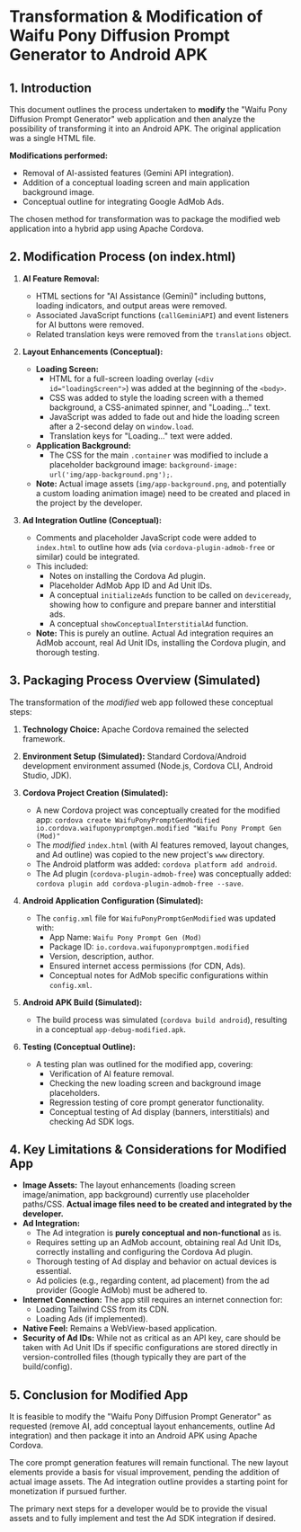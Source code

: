 # Transformation & Modification of Waifu Pony Diffusion Prompt Generator to Android APK

## 1. Introduction

This document outlines the process undertaken to **modify** the "Waifu Pony Diffusion Prompt Generator" web application and then analyze the possibility of transforming it into an Android APK. The original application was a single HTML file.

**Modifications performed:**
*   Removal of AI-assisted features (Gemini API integration).
*   Addition of a conceptual loading screen and main application background image.
*   Conceptual outline for integrating Google AdMob Ads.

The chosen method for transformation was to package the modified web application into a hybrid app using Apache Cordova.

## 2. Modification Process (on index.html)

1.  **AI Feature Removal:**
    *   HTML sections for "AI Assistance (Gemini)" including buttons, loading indicators, and output areas were removed.
    *   Associated JavaScript functions (`callGeminiAPI`) and event listeners for AI buttons were removed.
    *   Related translation keys were removed from the `translations` object.

2.  **Layout Enhancements (Conceptual):**
    *   **Loading Screen:**
        *   HTML for a full-screen loading overlay (`<div id="loadingScreen">`) was added at the beginning of the `<body>`.
        *   CSS was added to style the loading screen with a themed background, a CSS-animated spinner, and "Loading..." text.
        *   JavaScript was added to fade out and hide the loading screen after a 2-second delay on `window.load`.
        *   Translation keys for "Loading..." text were added.
    *   **Application Background:**
        *   The CSS for the main `.container` was modified to include a placeholder background image: `background-image: url('img/app-background.png');`.
    *   **Note:** Actual image assets (`img/app-background.png`, and potentially a custom loading animation image) need to be created and placed in the project by the developer.

3.  **Ad Integration Outline (Conceptual):**
    *   Comments and placeholder JavaScript code were added to `index.html` to outline how ads (via `cordova-plugin-admob-free` or similar) could be integrated.
    *   This included:
        *   Notes on installing the Cordova Ad plugin.
        *   Placeholder AdMob App ID and Ad Unit IDs.
        *   A conceptual `initializeAds` function to be called on `deviceready`, showing how to configure and prepare banner and interstitial ads.
        *   A conceptual `showConceptualInterstitialAd` function.
    *   **Note:** This is purely an outline. Actual Ad integration requires an AdMob account, real Ad Unit IDs, installing the Cordova plugin, and thorough testing.

## 3. Packaging Process Overview (Simulated)

The transformation of the *modified* web app followed these conceptual steps:

1.  **Technology Choice:** Apache Cordova remained the selected framework.

2.  **Environment Setup (Simulated):** Standard Cordova/Android development environment assumed (Node.js, Cordova CLI, Android Studio, JDK).

3.  **Cordova Project Creation (Simulated):**
    *   A new Cordova project was conceptually created for the modified app:
        `cordova create WaifuPonyPromptGenModified io.cordova.waifuponypromptgen.modified "Waifu Pony Prompt Gen (Mod)"`
    *   The *modified* `index.html` (with AI features removed, layout changes, and Ad outline) was copied to the new project's `www` directory.
    *   The Android platform was added: `cordova platform add android`.
    *   The Ad plugin (`cordova-plugin-admob-free`) was conceptually added: `cordova plugin add cordova-plugin-admob-free --save`.

4.  **Android Application Configuration (Simulated):**
    *   The `config.xml` file for `WaifuPonyPromptGenModified` was updated with:
        *   App Name: `Waifu Pony Prompt Gen (Mod)`
        *   Package ID: `io.cordova.waifuponypromptgen.modified`
        *   Version, description, author.
        *   Ensured internet access permissions (for CDN, Ads).
        *   Conceptual notes for AdMob specific configurations within `config.xml`.

5.  **Android APK Build (Simulated):**
    *   The build process was simulated (`cordova build android`), resulting in a conceptual `app-debug-modified.apk`.

6.  **Testing (Conceptual Outline):**
    *   A testing plan was outlined for the modified app, covering:
        *   Verification of AI feature removal.
        *   Checking the new loading screen and background image placeholders.
        *   Regression testing of core prompt generator functionality.
        *   Conceptual testing of Ad display (banners, interstitials) and checking Ad SDK logs.

## 4. Key Limitations & Considerations for Modified App

*   **Image Assets:** The layout enhancements (loading screen image/animation, app background) currently use placeholder paths/CSS. **Actual image files need to be created and integrated by the developer.**
*   **Ad Integration:**
    *   The Ad integration is **purely conceptual and non-functional** as is.
    *   Requires setting up an AdMob account, obtaining real Ad Unit IDs, correctly installing and configuring the Cordova Ad plugin.
    *   Thorough testing of Ad display and behavior on actual devices is essential.
    *   Ad policies (e.g., regarding content, ad placement) from the ad provider (Google AdMob) must be adhered to.
*   **Internet Connection:** The app still requires an internet connection for:
    *   Loading Tailwind CSS from its CDN.
    *   Loading Ads (if implemented).
*   **Native Feel:** Remains a WebView-based application.
*   **Security of Ad IDs:** While not as critical as an API key, care should be taken with Ad Unit IDs if specific configurations are stored directly in version-controlled files (though typically they are part of the build/config).

## 5. Conclusion for Modified App

It is feasible to modify the "Waifu Pony Diffusion Prompt Generator" as requested (remove AI, add conceptual layout enhancements, outline Ad integration) and then package it into an Android APK using Apache Cordova.

The core prompt generation features will remain functional. The new layout elements provide a basis for visual improvement, pending the addition of actual image assets. The Ad integration outline provides a starting point for monetization if pursued further.

The primary next steps for a developer would be to provide the visual assets and to fully implement and test the Ad SDK integration if desired.
